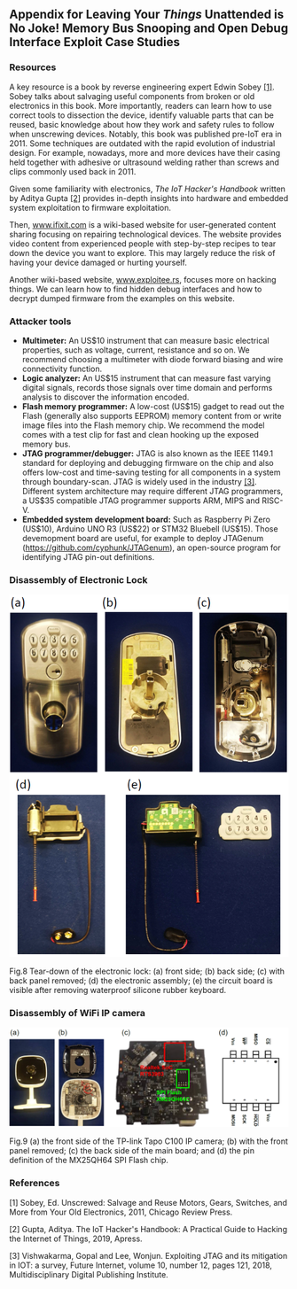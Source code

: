 ## Appendix for Leaving Your *Things* Unattended is No Joke! Memory Bus Snooping and Open Debug Interface Exploit Case Studies

### Resources
A key resource is a book by reverse engineering expert Edwin Sobey [[1]](#1). Sobey talks about salvaging useful components from broken or old electronics in this book. More importantly, readers can learn how to use correct tools to dissection the device, identify valuable parts that can be reused, basic knowledge about how they work and safety rules to follow when unscrewing devices. Notably, this book was published pre-IoT era in 2011. Some techniques are outdated with the rapid evolution of industrial design. For example, nowadays, more and more devices have their casing held together with adhesive or ultrasound welding rather than screws and clips commonly used back in 2011.

Given some familiarity with electronics, *The IoT Hacker's Handbook* written by Aditya Gupta [[2]](#1) provides in-depth insights into hardware and embedded system exploitation to firmware exploitation.

Then, www.ifixit.com is a wiki-based website for user-generated content sharing focusing on repairing technological devices. The website provides video content from experienced people with step-by-step recipes to tear down the device you want to explore. This may largely reduce the risk of having your device damaged or hurting yourself.

Another wiki-based website, www.exploitee.rs, focuses more on hacking things. We can learn how to find hidden debug interfaces and how to decrypt dumped firmware from the examples on this website.

### Attacker tools
* **Multimeter:** An US\$10 instrument that can measure basic electrical properties, such as voltage, current, resistance and so on. We recommend choosing a multimeter with diode forward biasing and wire connectivity function.
* **Logic analyzer:** An US\$15 instrument that can measure fast varying digital signals, records those signals over time domain and performs analysis to discover the information encoded.
* **Flash memory programmer:** A low-cost (US\$15) gadget to read out the Flash (generally also supports EEPROM) memory content from or write image files into the Flash memory chip. We recommend the model comes with a test clip for fast and clean hooking up the exposed memory bus.
* **JTAG programmer/debugger:** JTAG is also known as the IEEE 1149.1 standard for deploying and debugging firmware on the chip and also offers low-cost and time-saving testing for all components in a system through boundary-scan. JTAG is widely used in the industry [[3]](#1). Different system architecture may require different JTAG programmers, a US\$35 compatible JTAG programmer supports ARM, MIPS and RISC-V.
* **Embedded system development board:** Such as Raspberry Pi Zero (US\$10), Arduino UNO R3 (US\$22) or STM32 Bluebell (US\$15). Those devemopment board are useful, for example to deploy JTAGenum (https://github.com/cyphunk/JTAGenum), an open-source program for identifying JTAG pin-out definitions.

### Disassembly of Electronic Lock
<p align = "center"><img src = "./pictures/Lock_teardown.png"></p>
<p align = "left"> Fig.8 Tear-down of the electronic lock: (a) front side; (b) back side; (c) with back panel removed; (d) the electronic assembly; (e) the circuit board is visible after removing waterproof silicone rubber keyboard. </p>

### Disassembly of WiFi IP camera
<p align = "center"><img src = "./pictures/TapoC100_camera.png"></p>
<p align = "left"> Fig.9 (a) the front side of the TP-link Tapo C100 IP camera; (b) with the front panel removed; (c) the back side of the main board; and (d) the pin definition of the MX25QH64 SPI Flash chip. </p>

### References
<a id="1">[1]</a> 
Sobey, Ed. 
Unscrewed: Salvage and Reuse Motors, Gears, Switches, and More from Your Old Electronics,
2011,
Chicago Review Press.

<a id="2">[2]</a> 
Gupta, Aditya.
The IoT Hacker's Handbook: A Practical Guide to Hacking the Internet of Things,
2019,
Apress.

<a id="3">[3]</a> 
Vishwakarma, Gopal and Lee, Wonjun.
Exploiting JTAG and its mitigation in IOT: a survey,
Future Internet,
volume 10, number 12, pages 121, 2018,
Multidisciplinary Digital Publishing Institute.
